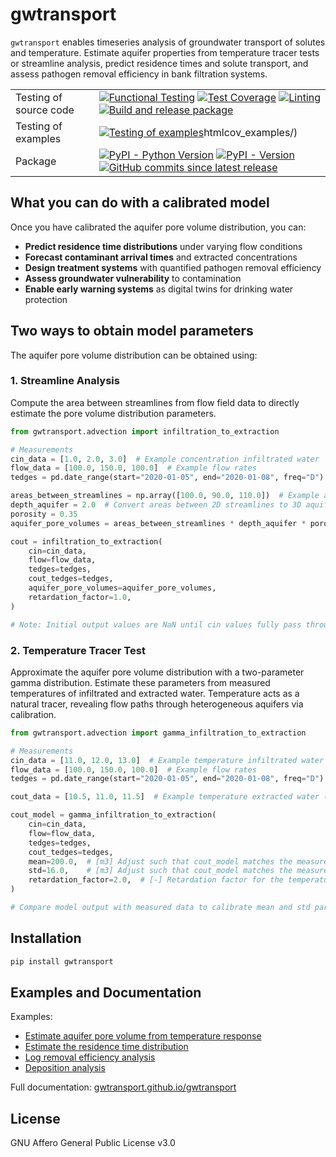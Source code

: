 # gwtransport

`gwtransport` enables timeseries analysis of groundwater transport of solutes and temperature. Estimate aquifer properties from temperature tracer tests or streamline analysis, predict residence times and solute transport, and assess pathogen removal efficiency in bank filtration systems.

|                        |                                                                                                                                                                                                                                                                                                                                                                                                                                                                                                                                                                                                                                                                                                                                                              |
| ---------------------- | ------------------------------------------------------------------------------------------------------------------------------------------------------------------------------------------------------------------------------------------------------------------------------------------------------------------------------------------------------------------------------------------------------------------------------------------------------------------------------------------------------------------------------------------------------------------------------------------------------------------------------------------------------------------------------------------------------------------------------------------------------------ |
| Testing of source code | [![Functional Testing](https://github.com/gwtransport/gwtransport/actions/workflows/functional_testing.yml/badge.svg?branch=main)](https://github.com/gwtransport/gwtransport/actions/workflows/functional_testing.yml) [![Test Coverage](https://gwtransport.github.io/gwtransport/coverage-badge.svg)](https://gwtransport.github.io/gwtransport/htmlcov/) [![Linting](https://github.com/gwtransport/gwtransport/actions/workflows/linting.yml/badge.svg?branch=main)](https://github.com/gwtransport/gwtransport/actions/workflows/linting.yml) [![Build and release package](https://github.com/gwtransport/gwtransport/actions/workflows/release.yml/badge.svg?branch=main)](https://github.com/gwtransport/gwtransport/actions/workflows/release.yml) |
| Testing of examples    | [![Testing of examples](https://github.com/gwtransport/gwtransport/actions/workflows/examples_testing.yml/badge.svg?branch=main)](https://github.com/gwtransport/gwtransport/actions/workflows/examples_testing.yml)htmlcov_examples/)                                                                                                                                                                                                                                                                                                                                                                           |
| Package                | [![PyPI - Python Version](https://img.shields.io/pypi/pyversions/gwtransport.svg?logo=python&label=Python&logoColor=gold)](https://pypi.org/project/gwtransport/) [![PyPI - Version](https://img.shields.io/pypi/v/gwtransport.svg?logo=pypi&label=PyPI&logoColor=gold)](https://pypi.org/project/gwtransport/) [![GitHub commits since latest release](https://img.shields.io/github/commits-since/gwtransport/gwtransport/latest?logo=github&logoColor=lightgrey)](https://github.com/gwtransport/gwtransport/compare/)                                                                                                                                                                                                                                    |

## What you can do with a calibrated model

Once you have calibrated the aquifer pore volume distribution, you can:

- **Predict residence time distributions** under varying flow conditions
- **Forecast contaminant arrival times** and extracted concentrations
- **Design treatment systems** with quantified pathogen removal efficiency
- **Assess groundwater vulnerability** to contamination
- **Enable early warning systems** as digital twins for drinking water protection

## Two ways to obtain model parameters

The aquifer pore volume distribution can be obtained using:

### 1. Streamline Analysis

Compute the area between streamlines from flow field data to directly estimate the pore volume distribution parameters.

```python
from gwtransport.advection import infiltration_to_extraction

# Measurements
cin_data = [1.0, 2.0, 3.0]  # Example concentration infiltrated water
flow_data = [100.0, 150.0, 100.0]  # Example flow rates
tedges = pd.date_range(start="2020-01-05", end="2020-01-08", freq="D")  # Example time edges

areas_between_streamlines = np.array([100.0, 90.0, 110.0])  # Example areas
depth_aquifer = 2.0  # Convert areas between 2D streamlines to 3D aquifer pore volumes
porosity = 0.35
aquifer_pore_volumes = areas_between_streamlines * depth_aquifer * porosity

cout = infiltration_to_extraction(
    cin=cin_data,
    flow=flow_data,
    tedges=tedges,
    cout_tedges=tedges,
    aquifer_pore_volumes=aquifer_pore_volumes,
    retardation_factor=1.0,
)

# Note: Initial output values are NaN until cin values fully pass through the aquifer
```

### 2. Temperature Tracer Test

Approximate the aquifer pore volume distribution with a two-parameter gamma distribution. Estimate these parameters from measured temperatures of infiltrated and extracted water. Temperature acts as a natural tracer, revealing flow paths through heterogeneous aquifers via calibration.

```python
from gwtransport.advection import gamma_infiltration_to_extraction

# Measurements
cin_data = [11.0, 12.0, 13.0]  # Example temperature infiltrated water
flow_data = [100.0, 150.0, 100.0]  # Example flow rates
tedges = pd.date_range(start="2020-01-05", end="2020-01-08", freq="D")  # Example time edges

cout_data = [10.5, 11.0, 11.5]  # Example temperature extracted water (required for calibration only)

cout_model = gamma_infiltration_to_extraction(
    cin=cin_data,
    flow=flow_data,
    tedges=tedges,
    cout_tedges=tedges,
    mean=200.0,  # [m3] Adjust such that cout_model matches the measured cout
    std=16.0,    # [m3] Adjust such that cout_model matches the measured cout
    retardation_factor=2.0,  # [-] Retardation factor for the temperature tracer
)

# Compare model output with measured data to calibrate mean and std parameters (see Example 1)
```

## Installation

```bash
pip install gwtransport
```

## Examples and Documentation

Examples:

- [Estimate aquifer pore volume from temperature response](https://gwtransport.github.io/gwtransport/examples/01_Aquifer_Characterization_Temperature.html)
- [Estimate the residence time distribution](https://gwtransport.github.io/gwtransport/examples/02_Residence_Time_Analysis.html)
- [Log removal efficiency analysis](https://gwtransport.github.io/gwtransport/examples/03_Pathogen_Removal_Bank_Filtration.html)
- [Deposition analysis](https://gwtransport.github.io/gwtransport/examples/04_Deposition_Analysis_Bank_Filtration.html)

Full documentation: [gwtransport.github.io/gwtransport](https://gwtransport.github.io/gwtransport)

## License

GNU Affero General Public License v3.0
